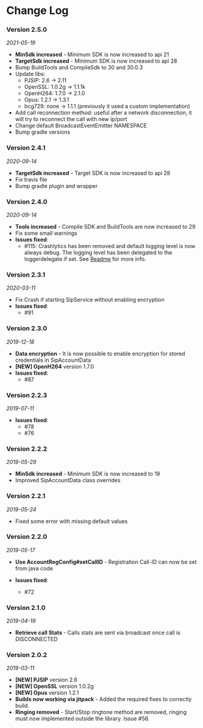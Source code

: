 Change Log
==========

### Version 2.5.0

_2021-05-19_
 * **MinSdk increased** - Minimum SDK is now increased to api 21
 * **TargetSdk increased** - Minimum SDK is now increased to api 28
 * Bump BuildTools and CompileSdk to 30 and 30.0.3
 * Update libs:
    - PJSIP: 2.6 -> 2.11
    - OpenSSL: 1.0.2g -> 1.1.1k
    - OpenH264: 1.7.0 -> 2.1.0
    - Opus: 1.2.1 -> 1.3.1
    - bcg729: none -> 1.1.1 (previously it used a custom implementation)
 * Add call reconnection method: useful after a network disconnection, it will try to reconnect the call with new ip/port
 * Change default BroadcastEventEmitter NAMESPACE
 * Bump gradle versions

### Version 2.4.1

_2020-09-14_
 * **TargetSdk increased** - Target SDK is now increased to api 28
 * Fix travis file
 * Bump gradle plugin and wrapper

### Version 2.4.0

_2020-09-14_
 * **Tools increased** - Compile SDK and BuildTools are now increased to 29
 * Fix some small warnings
 * **Issues fixed**:
   + #115: Crashlytics has been removed and default logging level is now always debug. The logging level has been delegated to the loggerdelegate if set. See [Readme](README.md) for more info.

### Version 2.3.1

_2020-03-11_
 * Fix Crash if starting SipService without enabling encryption
 * **Issues fixed**:
   + #91

### Version 2.3.0

_2019-12-18_

 * **Data encryption** - It is now possible to enable encryption for stored credentials in SipAccountData
 * **\[NEW\] OpenH264** version 1.7.0
 * **Issues fixed**:
   + #87

### Version 2.2.3

_2019-07-11_

 * **Issues fixed**:
   + #78
   + #76

### Version 2.2.2

_2019-05-29_

 * **MinSdk increased** - Minimum SDK is now increased to 19
 * Improved SipAccountData class overrides

### Version 2.2.1

_2019-05-24_

 * Fixed some error with missing default values

### Version 2.2.0

_2019-05-17_

 * **Use AccountRegConfig#setCallID** - Registration Call-ID can now be set from java code
 
 * **Issues fixed**:
   + #72

### Version 2.1.0

_2019-04-19_

 * **Retrieve call Stats** - Calls stats are sent via broadcast once call is DISCONNECTED

### Version 2.0.2

_2019-03-11_
 * **\[NEW\] PJSIP** version 2.6
 * **\[NEW\] OpenSSL** version 1.0.2g
 * **\[NEW\] Opus** version 1.2.1
 *  **Builds now working via jitpack** - Added the required fixes to correctly build.
 *  **Ringing removed** - Start/Stop ringtone method are removed, ringing must now implemented outside the library. Issue #58.
